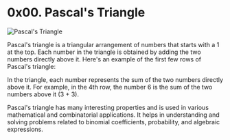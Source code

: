 # 0x00. Pascal's Triangle

![Pascal's Triangle](https://wikimedia.org/api/rest_v1/media/math/render/svg/23050fcb53d6083d9e42043bebf2863fa9746043)

Pascal's triangle is a triangular arrangement of numbers that starts with a 1 at the top. Each number in the triangle is obtained by adding the two numbers directly above it. Here's an example of the first few rows of Pascal's triangle:

In the triangle, each number represents the sum of the two numbers directly above it. For example, in the 4th row, the number 6 is the sum of the two numbers above it (3 + 3).

Pascal's triangle has many interesting properties and is used in various mathematical and combinatorial applications. It helps in understanding and solving problems related to binomial coefficients, probability, and algebraic expressions.
